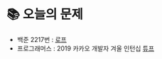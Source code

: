 # 📚 오늘의 문제
- 백준 2217번 : [로프](https://www.acmicpc.net/problem/2217)
- 프로그래머스 : 2019 카카오 개발자 겨울 인턴십 [튜프](https://school.programmers.co.kr/learn/courses/30/lessons/64065)
